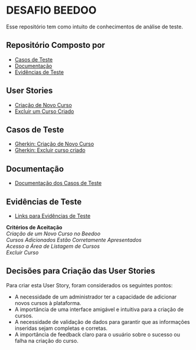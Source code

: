 # DESAFIO BEEDOO

Esse repositório tem como intuito de conhecimentos de análise de teste.

##  Repositório Composto por
- [Casos de Teste](#casos-de-teste)
- [Documentação](#documentação)
- [Evidências de Teste](#evidências-de-teste)

## User Stories
- [Criação de Novo Curso](#criação-de-um-novo-curso)
- [Excluir um Curso Criado](#excluir-um-curso-criado)


## Casos de Teste
- [Gherkin: Criação de Novo Curso](test-cases/new-course.feature)
- [Gherkin: Excluir curso criado](test-cases/new-course.feature)


## Documentação
- [Documentação dos Casos de Teste](docs/test-cases-documentation.xlsx)

## Evidências de Teste
- [Links para Evidências de Teste](links/test-evidences-links.md)

**Critérios de Aceitação**
<br/>*Criação de um Novo Curso no Beedoo*
<br/>*Cursos Adicionados Estão Corretamente Apresentados*
<br/>*Acesso a Área de Listagem de Cursos*
<br/>*Excluir Curso*

## Decisões para Criação das User Stories

Para criar esta User Story, foram considerados os seguintes pontos:
- A necessidade de um administrador ter a capacidade de adicionar novos cursos à plataforma.
- A importância de uma interface amigável e intuitiva para a criação de cursos.
- A necessidade de validação de dados para garantir que as informações inseridas sejam completas e corretas.
- A importância de feedback claro para o usuário sobre o sucesso ou falha na criação do curso.

